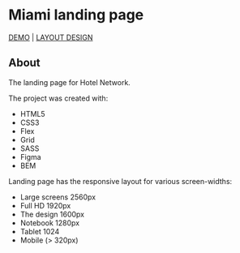 # Miami landing page
[DEMO](https://zarichnyi.github.io/layout_miami/) | [LAYOUT DESIGN](https://www.figma.com/file/nHz8bflIwJaWP3P99vKTH5/miami_home_new?node-id=0%3A2) 

## About

The landing page for Hotel Network.

The project was created with:
- HTML5
- CSS3
- Flex
- Grid
- SASS
- Figma
- BEM

Landing page has the responsive layout for various screen-widths:
- Large screens 2560px
- Full HD 1920px
- The design 1600px
- Notebook 1280px
- Tablet 1024
- Mobile (> 320px)
